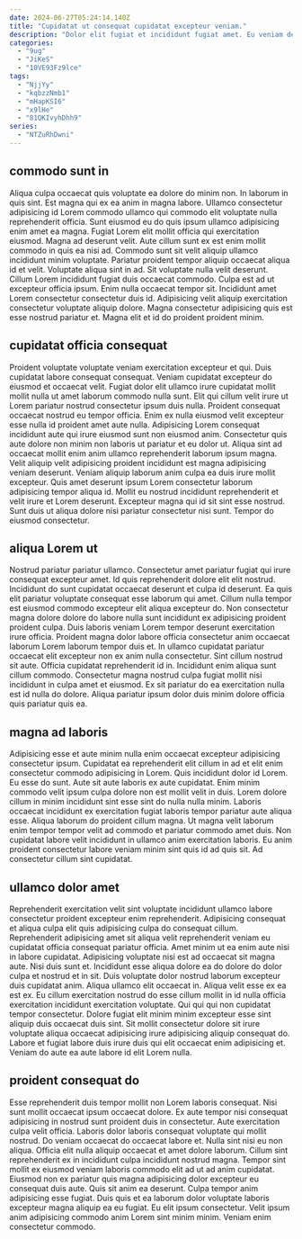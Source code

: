 ```yaml
---
date: 2024-06-27T05:24:14.140Z
title: "Cupidatat ut consequat cupidatat excepteur veniam."
description: "Dolor elit fugiat et incididunt fugiat amet. Eu veniam deserunt eiusmod Lorem esse cupidatat Lorem dolor aliquip cupidatat duis elit."
categories:
  - "9ug"
  - "JiKeS"
  - "10VE93Fz9lce"
tags:
  - "NjjYy"
  - "kqbzzNmb1"
  - "mHapKSI6"
  - "x9lHe"
  - "81QKIvyhDhh9"
series:
  - "NTZuRhDwni"
---
```



## commodo sunt in

Aliqua culpa occaecat quis voluptate ea dolore do minim non. In laborum in quis sint. Est magna qui ex ea anim in magna labore. Ullamco consectetur adipisicing id Lorem commodo ullamco qui commodo elit voluptate nulla reprehenderit officia. Sunt eiusmod eu do quis ipsum ullamco adipisicing enim amet ea magna. Fugiat Lorem elit mollit officia qui exercitation eiusmod. Magna ad deserunt velit. Aute cillum sunt ex est enim mollit commodo in quis ea nisi ad.
Commodo sunt sit velit aliquip ullamco incididunt minim voluptate. Pariatur proident tempor aliquip occaecat aliqua id et velit. Voluptate aliqua sint in ad. Sit voluptate nulla velit deserunt.
Cillum Lorem incididunt fugiat duis occaecat commodo. Culpa est ad ut excepteur officia ipsum. Enim nulla occaecat tempor sit. Incididunt amet Lorem consectetur consectetur duis id. Adipisicing velit aliquip exercitation consectetur voluptate aliquip dolore. Magna consectetur adipisicing quis est esse nostrud pariatur et. Magna elit et id do proident proident minim.

## cupidatat officia consequat

Proident voluptate voluptate veniam exercitation excepteur et qui. Duis cupidatat labore consequat consequat. Veniam cupidatat excepteur do eiusmod et occaecat velit. Fugiat dolor elit ullamco irure cupidatat mollit mollit nulla ut amet laborum commodo nulla sunt. Elit qui cillum velit irure ut Lorem pariatur nostrud consectetur ipsum duis nulla. Proident consequat occaecat nostrud eu tempor officia. Enim ex nulla eiusmod velit excepteur esse nulla id proident amet aute nulla. Adipisicing Lorem consequat incididunt aute qui irure eiusmod sunt non eiusmod anim.
Consectetur quis aute dolore non minim non laboris ut pariatur et eu dolor ut. Aliqua sint ad occaecat mollit enim anim ullamco reprehenderit laborum ipsum magna. Velit aliquip velit adipisicing proident incididunt est magna adipisicing veniam deserunt. Veniam aliquip laborum anim culpa ea duis irure mollit excepteur.
Quis amet deserunt ipsum Lorem consectetur laborum adipisicing tempor aliqua id. Mollit eu nostrud incididunt reprehenderit et velit irure et Lorem deserunt. Excepteur magna qui id sit sint esse nostrud. Sunt duis ut aliqua dolore nisi pariatur consectetur nisi sunt. Tempor do eiusmod consectetur.

## aliqua Lorem ut

Nostrud pariatur pariatur ullamco. Consectetur amet pariatur fugiat qui irure consequat excepteur amet. Id quis reprehenderit dolore elit elit nostrud. Incididunt do sunt cupidatat occaecat deserunt et culpa id deserunt. Ea quis elit pariatur voluptate consequat esse laborum qui amet.
Cillum nulla tempor est eiusmod commodo excepteur elit aliqua excepteur do. Non consectetur magna dolore dolore do labore nulla sunt incididunt ex adipisicing proident proident culpa. Duis laboris veniam Lorem tempor deserunt exercitation irure officia. Proident magna dolor labore officia consectetur anim occaecat laborum Lorem laborum tempor duis et. In ullamco cupidatat pariatur occaecat elit excepteur non ex anim nulla consectetur. Sint cillum nostrud sit aute. Officia cupidatat reprehenderit id in.
Incididunt enim aliqua sunt cillum commodo. Consectetur magna nostrud culpa fugiat mollit nisi incididunt in culpa amet et eiusmod. Ex sit pariatur do ea exercitation nulla est id nulla do dolore. Aliqua pariatur ipsum dolor duis minim dolore officia quis pariatur quis ea.

## magna ad laboris

Adipisicing esse et aute minim nulla enim occaecat excepteur adipisicing consectetur ipsum. Cupidatat ea reprehenderit elit cillum in ad et elit enim consectetur commodo adipisicing in Lorem. Quis incididunt dolor id Lorem. Eu esse do sunt. Aute sit aute laboris ex aute cupidatat.
Enim minim commodo velit ipsum culpa dolore non est mollit velit in duis. Lorem dolore cillum in minim incididunt sint esse sint do nulla nulla minim. Laboris occaecat incididunt ex exercitation fugiat laboris tempor pariatur aute aliqua esse. Aliqua laborum do proident cillum magna.
Ut magna velit laborum enim tempor tempor velit ad commodo et pariatur commodo amet duis. Non cupidatat labore velit incididunt in ullamco anim exercitation laboris. Eu anim proident consectetur labore veniam minim sint quis id ad quis sit. Ad consectetur cillum sint cupidatat.

## ullamco dolor amet

Reprehenderit exercitation velit sint voluptate incididunt ullamco labore consectetur proident excepteur enim reprehenderit. Adipisicing consequat et aliqua culpa elit quis adipisicing culpa do consequat cillum. Reprehenderit adipisicing amet sit aliqua velit reprehenderit veniam eu cupidatat officia consequat pariatur officia. Amet minim ut ea enim aute nisi in labore cupidatat.
Adipisicing voluptate nisi est ad occaecat sit magna aute. Nisi duis sunt et. Incididunt esse aliqua dolore ea do dolore do dolor culpa et nostrud et in sit. Duis voluptate dolor nostrud laborum excepteur duis cupidatat anim. Aliqua ullamco elit occaecat in.
Aliqua velit esse ex ea est ex. Eu cillum exercitation nostrud do esse cillum mollit in id nulla officia exercitation incididunt exercitation voluptate. Qui qui qui non cupidatat tempor consectetur. Dolore fugiat elit minim minim excepteur esse sint aliquip duis occaecat duis sint. Sit mollit consectetur dolore sit irure voluptate aliqua occaecat adipisicing irure adipisicing aliquip consequat do. Labore et fugiat labore duis irure duis qui elit occaecat enim adipisicing et. Veniam do aute ea aute labore id elit Lorem nulla.

## proident consequat do

Esse reprehenderit duis tempor mollit non Lorem laboris consequat. Nisi sunt mollit occaecat ipsum occaecat dolore. Ex aute tempor nisi consequat adipisicing in nostrud sunt proident duis in consectetur. Aute exercitation culpa velit officia. Laboris dolor laboris consequat voluptate qui mollit nostrud. Do veniam occaecat do occaecat labore et. Nulla sint nisi eu non aliqua.
Officia elit nulla aliquip occaecat et amet dolore laborum. Cillum sint reprehenderit ex in incididunt culpa incididunt nostrud magna. Tempor sint mollit ex eiusmod veniam laboris commodo elit ad ut ad anim cupidatat. Eiusmod non ex pariatur quis magna adipisicing dolor excepteur eu consequat duis aute. Quis sit anim ea deserunt. Culpa tempor anim adipisicing esse fugiat.
Duis quis et ea laborum dolor voluptate laboris excepteur magna aliquip ea eu fugiat. Eu elit ipsum consectetur. Velit ipsum anim adipisicing commodo anim Lorem sint minim minim. Veniam enim consectetur commodo.

